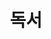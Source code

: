 ---
layout: home
title: "독서"
description: "실천적 독서"
permalink: "/독서"
pagination: 
  enabled: true
  category: "독서"
  permalink: /:num/
---